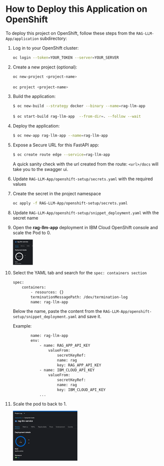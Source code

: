 # How to Deploy this Application on OpenShift

To deploy this project on OpenShift, follow these steps from the `RAG-LLM-App/application` subdirectory:

1. Log in to your OpenShift cluster:

    ```bash
    oc login --token=YOUR_TOKEN --server=YOUR_SERVER
    ```

2. Create a new project (optional):

    ```bash
    oc new-project <project-name>

    oc project <project-name>
    ```

3. Build the application:

    ```bash
    $ oc new-build --strategy docker --binary --name=rag-llm-app

    $ oc start-build rag-llm-app  --from-dir=. --follow --wait
    ```

4. Deploy the application:

    ```bash
    $ oc new-app rag-llm-app --name=rag-llm-app
    ```

5. Expose a Secure URL for this FastAPI app:

    ```bash
    $ oc create route edge --service=rag-llm-app
    ```

    A quick sanity check with the url created from the route: `<url>/docs` will take you to the swagger ui.

1.	Update `RAG-LLM-App/openshift-setup/secrets.yaml` with the required values
2.	Create the secret in the project namespace
    ```bash
    oc apply -f RAG-LLM-App/openshift-setup/secrets.yaml
    ```
3.	Update `RAG-LLM-App/openshift-setup/snippet_deployment.yaml` with the secret name


4.	Open the **rag-llm-app** deployment in IBM Cloud OpenShift console and scale the Pod to 0.

    ![alt text](images/image.png)

5.	Select the YAML tab and search for the `spec: containers section`
    ```
    spec:
        containers:
            - resources: {}
            terminationMessagePath: /dev/termination-log
            name: rag-llm-app
    ```

    Below the name, paste the content from the `RAG-LLM-App/openshift-setup/snippet_deployment.yaml` and save it.

     Example:
    ```
            name: rag-llm-app
            env:
                - name: RAG_APP_API_KEY
                    valueFrom:
                        secretKeyRef:
                        name: rag
                        key: RAG_APP_API_KEY
                - name: IBM_CLOUD_API_KEY
                    valueFrom:
                        secretKeyRef:
                        name: rag
                        key: IBM_CLOUD_API_KEY
                ...
    ```    
6.	Scale the pod to back to 1.

    ![alt text](images/image-1.png) 
